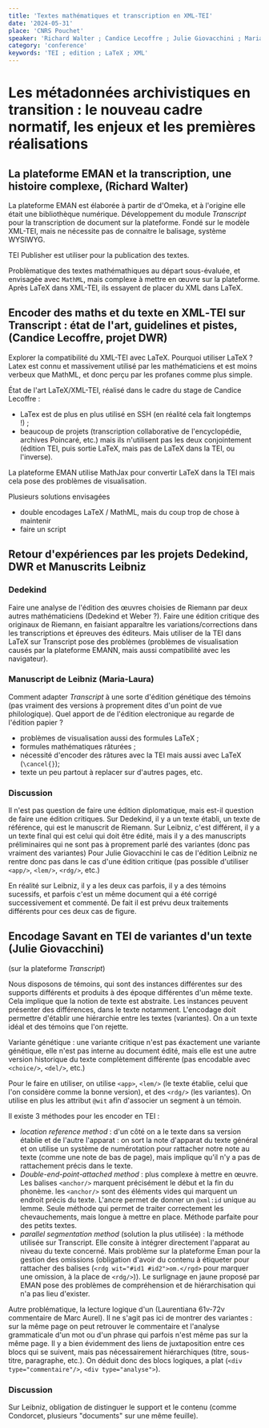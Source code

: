 ```yaml
---
title: 'Textes mathématiques et transcription en XML-TEI'
date: '2024-05-31'
place: 'CNRS Pouchet'
speaker: 'Richard Walter ; Candice Lecoffre ; Julie Giovacchini ; Maria-Laura ; David Rabouin ; Emmylou Haffner'
category: 'conference'
keywords: 'TEI ; edition ; LaTeX ; XML'
---
```


# Les métadonnées archivistiques en transition : le nouveau cadre normatif, les enjeux et les premières réalisations

## La plateforme EMAN et la transcription, une histoire complexe, (Richard Walter)
La plateforme EMAN est élaborée à partir de d'Omeka, et à l'origine elle était une bibliothèque numérique.
Développement du module *Transcript* pour la transcription de document sur la plateforme. Fondé sur le modèle XML-TEI, mais ne nécessite pas de connaitre le balisage, système WYSIWYG.

TEI Publisher est utiliser pour la publication des textes.

Problèmatique des textes mathémathiques au départ sous-évaluée, et envisagée avec `MathML`, mais complexe à mettre en œuvre  sur la plateforme. Après LaTeX dans XML-TEI, ils essayent de placer du XML dans LaTeX. 

## Encoder des maths et du texte en XML‐TEI sur Transcript : état de l'art, guidelines et pistes, (Candice Lecoffre, projet DWR)
Explorer la compatibilité du XML-TEI avec LaTeX. Pourquoi utiliser LaTeX ? Latex est connu et massivement utilisé par les mathématiciens et est moins verbeux que MathML, et donc perçu par les profanes comme plus simple.

État de l'art LaTeX/XML-TEI, réalisé dans le cadre du stage de Candice Lecoffre : 
  - LaTex est de plus en plus utilisé en SSH (en réalité cela fait longtemps !) ;
  - beaucoup de projets (transcription collaborative de l'encyclopédie, archives Poincaré, etc.) mais ils n'utilisent pas les deux conjointement (édition TEI, puis sortie LaTeX, mais pas de LaTeX dans la TEI, ou l'inverse).

La plateforme EMAN utilise MathJax pour convertir LaTeX dans la TEI mais cela pose des problèmes de visualisation.

Plusieurs solutions envisagées
- double encodages LaTeX / MathML, mais du coup trop de chose à maintenir
- faire un script 


## Retour d'expériences par les projets Dedekind, DWR et Manuscrits Leibniz
### Dedekind
Faire une analyse de l'édition des œuvres choisies de Riemann par deux autres mathématiciens (Dedekind et Weber ?). Faire une édition critique des originaux de Riemann, en faisiant apparaître les variations/corrections dans les transcriptions et épreuves des éditeurs. Mais utiliser de la TEI dans LaTeX sur Transcript pose des problèmes (problèmes de visualisation causés par la plateforme EMANN, mais aussi compatibilité avec les navigateur).

### Manuscript de Leibniz (Maria-Laura)
Comment adapter *Transcript* à une sorte d'édition génétique des témoins (pas vraiment des versions à proprement dites d'un point de vue philologique). Quel apport de de l'édition electronique au regarde de l'édition papier ? 

- problèmes de visualisation aussi des formules LaTeX ;
- formules mathématiques râturées ;
- nécessité d'encoder des râtures avec la TEI mais aussi avec LaTeX (`\cancel{}`);
- texte un peu partout à replacer sur d'autres pages, etc.

### Discussion
Il n'est pas question de faire une édition diplomatique, mais est-il question de faire une édition critiques. Sur Dedekind, il y a un texte établi, un texte de référence, qui est le manuscrit de Riemann. Sur Leibniz, c'est différent, il y a un texte final qui est celui qui doit être édité, mais il y a des manuscripts préliminaires qui ne sont pas à proprement parlé des variantes (donc pas vraiment des variantes) Pour Julie Giovacchini le cas de l'édition Leibniz ne rentre donc pas dans le cas d'une édition critique (pas possible d'utiliser `<app/>`, `<lem/>`, `<rdg/>`, etc.)

En réalité sur Leibniz, il y a les deux cas parfois, il y a des témoins sucessifs, et parfois c'est un même document qui a été corrigé successivement et commenté. De fait il est prévu deux traitements différents pour ces deux cas de figure.

## Encodage Savant en TEI de variantes d'un texte (Julie Giovacchini)
(sur la plateforme *Transcript*)

Nous disposons de témoins, qui sont des instances différentes sur des supports différents et produits à des époque différentes d'un même texte. Cela implique que la notion de texte est abstraite. Les instances peuvent présenter des différences, dans le texte notamment. 
L'encodage doit permettre d'établir une hiérarchie entre les textes (variantes). On a un texte idéal et des témoins que l'on rejette. 

Variante génétique : une variante critique n'est pas éxactement une variante génétique, elle n'est pas interne au document édité, mais elle est une autre version historique du texte complètement différente (pas encodable avec `<choice/>`, `<del/>`, etc.)

Pour le faire en utiliser, on utilise `<app>`, `<lem/>` (le texte établie, celui que l'on considère comme la bonne version), et des `<rdg/>` (les variantes).
On utilise en plus les attribut `@wit` afin d'associer un segment à un témoin.

Il existe 3 méthodes pour les encoder en TEI :
- *location reference method* : d'un côté on a le texte dans sa version établie et de l'autre l'apparat : on sort la note d'apparat du texte général et on utilise un système de numérotation pour rattacher notre note au texte (comme une note de bas de page), mais implique qu'il n'y a pas de rattachement précis dans le texte. 
- *Double-end-point-attached method* : plus complexe à mettre en œuvre. Les balises `<anchor/>` marquent précisément le début et la fin du phonème. les `<anchor/>` sont des éléments vides qui marquent un endroit précis du texte. L'ancre permet de donner un `@xml:id` unique au lemme. Seule méthode qui permet de traiter correctement les chevauchements, mais longue à mettre en place. Méthode parfaite pour des petits textes.
- *parallel segmentation method* (solution la plus utilisée) : la méthode utilisée sur Transcript. Elle consite à intégrer directement l'apparat au niveau du texte concerné. Mais problème sur la plateforme Eman pour la gestion des omissions (obligation d'avoir du contenu à étiqueter pour rattacher des balises (`<rdg wit="#id1 #id2">om.</rgd>` pour marquer une omission, à la place de `<rdg/>`)). Le surlignage en jaune proposé par EMAN pose des problèmes de compréhension et de hiérarchisation qui n'a pas lieu d'exister. 

Autre problématique, la lecture logique d'un (Laurentiana 61v-72v commentaire de Marc Aurel). Il ne s'agit pas ici de montrer des variantes : sur la même page on peut retrouver le commentaire et l'analyse grammaticale d'un mot ou d'un phrase qui parfois n'est même pas sur la même page. Il y a bien évidemment des liens de juxtaposition entre ces blocs qui se suivent, mais pas nécessairement hiérarchiques (titre, sous-titre, paragraphe, etc.). On déduit donc des blocs logiques, a plat (`<div type="commentaire"/>`, `<div type="analyse">`).



### Discussion 
Sur Leibniz, obligation de distinguer le support et le contenu (comme Condorcet, plusieurs "documents" sur une même feuille).